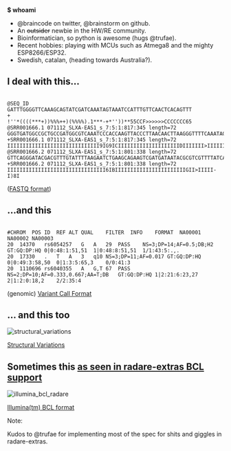 **$ whoami**

* @braincode on twitter, @brainstorm on github.
* An ~~outsider~~ newbie in the HW/RE community.
* Bioinformatician, so python is awesome (hugs @trufae).
* Recent hobbies: playing with MCUs such as Atmega8 and the mighty ESP8266/ESP32.
* Swedish, catalan, (heading towards Australia?).


I deal with this...
-------------------

<pre><code class="hljs" data-trim contenteditable>
@SEQ_ID
GATTTGGGGTTCAAAGCAGTATCGATCAAATAGTAAATCCATTTGTTCAACTCACAGTTT
+
!''*((((***+))%%%++)(%%%%).1***-+*''))**55CCF>>>>>>CCCCCCC65
@SRR001666.1 071112_SLXA-EAS1_s_7:5:1:817:345 length=72
GGGTGATGGCCGCTGCCGATGGCGTCAAATCCCACCAAGTTACCCTTAACAACTTAAGGGTTTTCAAATAGA
+SRR001666.1 071112_SLXA-EAS1_s_7:5:1:817:345 length=72
IIIIIIIIIIIIIIIIIIIIIIIIIIIIII9IG9ICIIIIIIIIIIIIIIIIIIIIDIIIIIII>IIIIII/
@SRR001666.2 071112_SLXA-EAS1_s_7:5:1:801:338 length=72
GTTCAGGGATACGACGTTTGTATTTTAAGAATCTGAAGCAGAAGTCGATGATAATACGCGTCGTTTTATCAT
+SRR001666.2 071112_SLXA-EAS1_s_7:5:1:801:338 length=72
IIIIIIIIIIIIIIIIIIIIIIIIIIIIIIII6IBIIIIIIIIIIIIIIIIIIIIIIIGII>IIIII-I)8I
</code></pre>

([FASTQ format](https://en.wikipedia.org/wiki/FASTQ_format))


...and this
-----------

<pre><code class="hljs" data-trim contenteditable>
#CHROM	POS	ID	REF	ALT	QUAL	FILTER	INFO	FORMAT	NA00001	NA00002	NA00003
20	14370	rs6054257	G	A	29	PASS	NS=3;DP=14;AF=0.5;DB;H2	GT:GQ:DP:HQ	0|0:48:1:51,51	1|0:48:8:51,51	1/1:43:5:.,.
20	17330	.	T	A	3	q10	NS=3;DP=11;AF=0.017	GT:GQ:DP:HQ	0|0:49:3:58,50	0|1:3:5:65,3	0/0:41:3
20	1110696	rs6040355	A	G,T	67	PASS	NS=2;DP=10;AF=0.333,0.667;AA=T;DB	GT:GQ:DP:HQ	1|2:21:6:23,27	2|1:2:0:18,2	2/2:35:4
</code></pre>

(genomic) [Variant Call Format](https://samtools.github.io/hts-specs/VCFv4.3.pdf)


... and this too
-----------------

![structural_variations](res/sv.png)

[Structural Variations](https://en.wikipedia.org/wiki/Structural_variation)


Sometimes this [as seen in radare-extras BCL support](https://github.com/radare/radare2-extras/tree/master/bcl)
--------------------------------------------------------------------------------------------

![illumina_bcl_radare](res/illumina_bcl_radare.png)

[Illumina(tm) BCL format](http://support.illumina.com/content/dam/illumina-support/documents/documentation/software_documentation/bcl2fastq/bcl2fastq_letterbooklet_15038058brpmi.pdf)

Note:

Kudos to @trufae for implementing most of the spec for shits and giggles in radare-extras.
